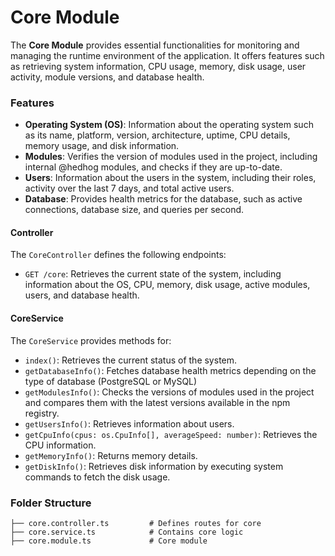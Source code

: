 # Core Module

The **Core Module** provides essential functionalities for monitoring and managing the runtime environment of the application. It offers features such as retrieving system information, CPU usage, memory, disk usage, user activity, module versions, and database health.

### Features

- **Operating System (OS)**: Information about the operating system such as its name, platform, version, architecture, uptime, CPU details, memory usage, and disk information.
- **Modules**: Verifies the version of modules used in the project, including internal @hedhog modules, and checks if they are up-to-date.
- **Users**: Information about the users in the system, including their roles, activity over the last 7 days, and total active users.
- **Database**: Provides health metrics for the database, such as active connections, database size, and queries per second.

#### Controller

The `CoreController` defines the following endpoints:

- `GET /core`: Retrieves the current state of the system, including information about the OS, CPU, memory, disk usage, active modules, users, and database health.

#### CoreService

The `CoreService` provides methods for:

- `index()`: Retrieves the current status of the system.
- `getDatabaseInfo()`: Fetches database health metrics depending on the type of database (PostgreSQL or MySQL)
- `getModulesInfo()`: Checks the versions of modules used in the project and compares them with the latest versions available in the npm registry.
- `getUsersInfo()`: Retrieves information about users.
- `getCpuInfo(cpus: os.CpuInfo[], averageSpeed: number)`: Retrieves the CPU information.
- `getMemoryInfo()`: Returns memory details.
- `getDiskInfo()`: Retrieves disk information by executing system commands to fetch the disk usage.

### Folder Structure

```plaintext
├── core.controller.ts         # Defines routes for core
├── core.service.ts            # Contains core logic
├── core.module.ts             # Core module
```
